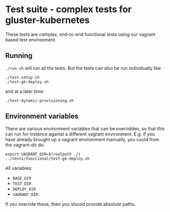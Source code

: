 # Test suite - complex tests for gluster-kubernetes

These tests are complex, end-to-end functional tests using
our vagrant based test environment.

## Running

`./run.sh` will run all the tests. But the tests
can also be run individually like

```
./test-setup.sh
./test-gk-deploy.sh
```

and at a later time:

```
./test-dynamic-provisioning.sh
```

## Environment variables

There are various environment variables that can be
overridden, so that this can run for instance against
a different vagrant environment. E.g. if you have
already brought up a vagrant environment manually,
you could from the vagrant-dir do:

```
export VAGRANT_DIR=$(realpath ./)
../tests/functional/test-gk-deploy.sh
```

All variables:
- `BASE_DIR`
- `TEST_DIR`
- `DEPLOY_DIR`
- `VAGRANT_DIR`

If you override these, then you should provide absolute paths.
